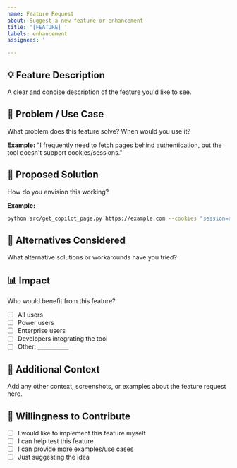 ```yaml
---
name: Feature Request
about: Suggest a new feature or enhancement
title: '[FEATURE] '
labels: enhancement
assignees: ''

---
```


## 💡 Feature Description

A clear and concise description of the feature you'd like to see.

## 🎯 Problem / Use Case

What problem does this feature solve? When would you use it?

**Example:**
"I frequently need to fetch pages behind authentication, but the tool doesn't support cookies/sessions."

## 🔧 Proposed Solution

How do you envision this working?

**Example:**
```bash
python src/get_copilot_page.py https://example.com --cookies "session=abc123"
```

## 🔀 Alternatives Considered

What alternative solutions or workarounds have you tried?

## 📊 Impact

Who would benefit from this feature?
- [ ] All users
- [ ] Power users
- [ ] Enterprise users
- [ ] Developers integrating the tool
- [ ] Other: ___________

## 📝 Additional Context

Add any other context, screenshots, or examples about the feature request here.

## 🤝 Willingness to Contribute

- [ ] I would like to implement this feature myself
- [ ] I can help test this feature
- [ ] I can provide more examples/use cases
- [ ] Just suggesting the idea
